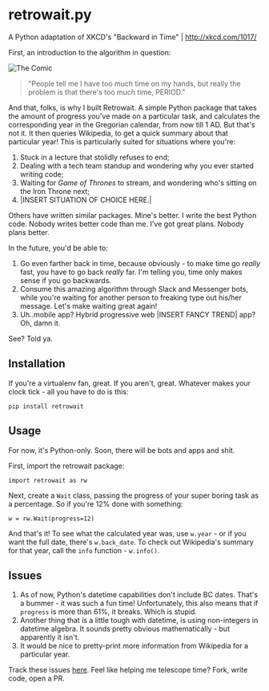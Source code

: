 # retrowait.py
A Python adaptation of XKCD's "Backward in Time" | http://xkcd.com/1017/



First, an introduction to the algorithm in question:

![The Comic](http://imgs.xkcd.com/comics/backward_in_time.png)



> "People tell me I have too much time on my hands, but really the problem is that there's too much time, PERIOD."



And that, folks, is why I built Retrowait. A simple Python package that takes the amount of progress you've made on a particular task, and calculates the corresponding year in the Gregorian calendar, from now till 1 AD. But that's not it. It then queries Wikipedia, to get a quick summary about that particular year! This is particularly suited for situations where you're:

1. Stuck in a lecture that stolidly refuses to end;
2. Dealing with a tech team standup and wondering why you ever started writing code;
3. Waiting for *Game of Thrones* to stream, and wondering who's sitting on the Iron Throne next;
4. |INSERT SITUATION OF CHOICE HERE.|



Others have written similar packages. Mine's better. I write the best Python code. Nobody writes better code than me. I've got great plans. Nobody plans better.



In the future, you'd be able to:

1. Go even farther back in time, because obviously - to make time go *really* fast, you have to go back *really* far. I'm telling you, time only makes sense if you go backwards.
2. Consume this amazing algorithm through Slack and Messenger bots, while you're waiting for another person to freaking type out his/her message. Let's make waiting great again!
3. Uh..mobile app? Hybrid progressive web |INSERT FANCY TREND| app? Oh, damn it.

See? Told ya.



## Installation

If you're a virtualenv fan, great. If you aren't, great. Whatever makes your clock tick - all you have to do is this:

`pip install retrowait`



## Usage

For now, it's Python-only. Soon, there will be bots and apps and shit.

First, import the retrowait package: 

`import retrowait as rw`

Next, create a `Wait` class, passing the progress of your super boring task as a percentage. So if you're 12% done with something:

`w = rw.Wait(progress=12)`

And that's it! To see what the calculated year was, use `w.year` - or if you want the full date, there's `w.back_date`. To check out Wikipedia's summary for that year, call the `info` function - `w.info()`.



## Issues

1. As of now, Python's datetime capabilities don't include BC dates. That's a bummer - it was such a fun time! Unfortunately, this also means that if `progress` is more than 61%, it breaks. Which is stupid.
2. Another thing that is a little tough with datetime, is using non-integers in datetime algebra. It sounds pretty obvious mathematically - but apparently it isn't. 
3. It would be nice to pretty-print more information from Wikipedia for a particular year.

Track these issues [here](https://github.com/rudimk/retrowait/issues). Feel like helping me telescope time? Fork, write code, open a PR. 

